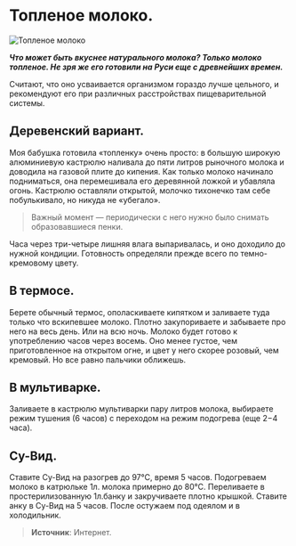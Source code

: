 # Топленое молоко.

![Топленое молоко](/images/Kulinar/Milk/Indian_tea_with_milk.jpg 'Топленое молоко')

_**Что может быть вкуснее натурального молока? Только молоко топленое. Не зря же его готовили на Руси еще с древнейших времен.**_

Считают, что оно усваивается организмом гораздо лучше цельного, и рекомендуют его при различных расстройствах пищеварительной системы.

## Деревенский вариант.

Моя бабушка готовила «топленку» очень просто: в большую широкую алюминиевую кастрюлю наливала до пяти литров рыночного молока и доводила на газовой плите до кипения. Как только молоко начинало подниматься, она перемешивала его деревянной ложкой и убавляла огонь. Кастрюлю оставляли открытой, молочко тихонечко там себе побулькивало, но никуда не «убегало».

> Важный момент — периодически с него нужно было снимать образовавшиеся пенки. 

Часа через три-четыре лишняя влага выпаривалась, и оно доходило до нужной кондиции. Готовность определяли прежде всего по темно-кремовому цвету.

## В термосе.

Берете обычный термос, ополаскиваете кипятком и заливаете туда только что вскипевшее молоко. Плотно закупориваете и забываете про него на весь день. Или на всю ночь. Молоко будет готово к употреблению часов через восемь. Оно менее густое, чем приготовленное на открытом огне, и цвет у него скорее розовый, чем кремовый. Но все равно пальчики оближешь.

## В мультиварке.

Заливаете в кастрюлю мультиварки пару литров молока, выбираете режим тушения (6 часов) с переходом на режим подогрева (еще 2−4 часа).

## Су-Вид.

Ставите Су-Вид на разогрев до 97°C, время 5 часов. Подогреваем молоко в катрюльке 1л. молока примерно до 80°C. Переливаете в простерилизованную 1л.банку и закручиваете плотно крышкой. Ставите анку в Су-Вид на 5 часов. После остужаем под одеялом и в холодильник.

> **Источник**: Интернет.
